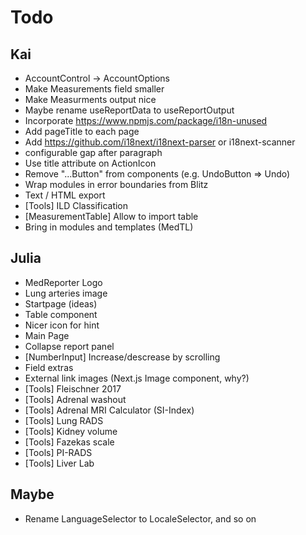# Todo

## Kai

- AccountControl -> AccountOptions
- Make Measurements field smaller
- Make Measurments output nice
- Maybe rename useReportData to useReportOutput
- Incorporate https://www.npmjs.com/package/i18n-unused
- Add pageTitle to each page
- Add https://github.com/i18next/i18next-parser or i18next-scanner
- configurable gap after paragraph
- Use title attribute on ActionIcon
- Remove "...Button" from components (e.g. UndoButton => Undo)
- Wrap modules in error boundaries from Blitz
- Text / HTML export
- [Tools] ILD Classification
- [MeasurementTable] Allow to import table
- Bring in modules and templates (MedTL)

## Julia

- MedReporter Logo
- Lung arteries image
- Startpage (ideas)
- Table component
- Nicer icon for hint
- Main Page
- Collapse report panel
- [NumberInput] Increase/descrease by scrolling
- Field extras
- External link images (Next.js Image component, why?)
- [Tools] Fleischner 2017
- [Tools] Adrenal washout
- [Tools] Adrenal MRI Calculator (SI-Index)
- [Tools] Lung RADS
- [Tools] Kidney volume
- [Tools] Fazekas scale
- [Tools] PI-RADS
- [Tools] Liver Lab

## Maybe

- Rename LanguageSelector to LocaleSelector, and so on
